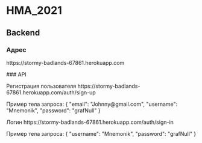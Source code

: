 # HMA_2021

## Backend
### Адрес
<p>https://stormy-badlands-67861.herokuapp.com</p>
### API
<p>Регистрация пользователя https://stormy-badlands-67861.herokuapp.com/auth/sign-up</p>
<p>Пример тела запроса: { "email": "Johnny@gmail.com", "username": "Mnemonik", "password": "grafNull" }</p>

<p>Логин https://stormy-badlands-67861.herokuapp.com/auth/sign-in</p>
<p>Пример тела запроса: { "username": "Mnemonik", "password": "grafNull" }</p>

